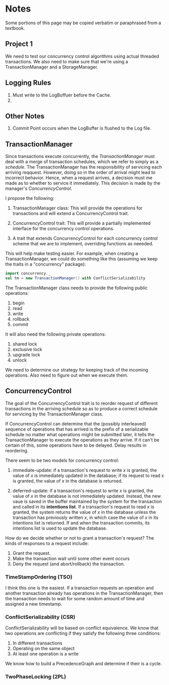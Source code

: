 # Notes

Some portions of this page may be copied verbatim or paraphrased from a 
textbook.

## Project 1

We need to test our concurrency control algorithms using actual threaded 
transactions. We also need to make sure that we're using a TransactionManager 
and a StorageManager. 

## Logging Rules

1. Must write to the LogBuffuer before the Cache.
2. 

## Other Notes

1. Commit Point occurs when the LogBuffer is flushed to the Log file.

## TransactionManager

Since transactions execute concurrently, the _TransactionManager_ must deal with
a merge of transaction schedules, which we refer to simply as a _schedule_.
The TransactionManager has the responsibility of servicing each arriving 
reqquest. However, doing so in the order of arrival might lead to incorrect
behavior. Hence, when a request arrives, a decision must me made as to whether 
to service it immediately. This decision is made by the manager's
_ConcurrencyControl_.

I propose the following:

1. TransactionManager class: This will provide the operations for transactions 
   and will extend a ConcurrencyControl trait.

2. ConcurrencyControl trait: This will provide a partially implemented interface
    for the concurrency control operations.

3. A trait that extends ConcurrencyControl for each concurrency control 
   scheme that we are to implement, overriding functions as neeeded.

This will help make testing easier. For example, when creating a
TransactionManager, we could do something like this (assuming we keep
the traits in a "concurrency" package):

```scala
import concurrency._
val tm = new TransactionManager() with ConflictSerializability
```

The TransactionManager class needs to provide the following public operations:

1. begin
2. read
3. write
4. rollback
5. commit

It will also need the following private operations:

1. shared lock
2. exclusive lock
3. upgrade lock
4. unlock

We need to determine our strategy for keeping track of the incoming operations.
Also need to figure out when we execute them.

## ConcurrencyControl

The goal of the ConcurrencyControl trait is to reorder request of different 
transactions in the arriving schedule so as to produce a correct schedule for
servicing by the TransactionManager class.

If ConcurrencyControl can determine that the (possibly interleaved) sequence of
operations that has arrived is the prefix of a serializable schedule no matter
what operations might be submitted later, it tells the TransactionManager to
execute the operations as they arrive. If it can't be certain of this, some
operations have to be delayed. Delay results in reordering.

There seem to be two models for concurrency control:

1. immediate-update: if a transaction's request to write _x_ is granted, the
   value of _x_ is immediately updated in the database; if its request to read 
   _x_ is granted, the value of _x_ in the database is returned.

2. deferred-update: if a transaction's request to write _x_ is granted, the
   value of _x_ in the database is not immediately updated. Instead, the new
   vaue is saved in the buffer maintained by the system for the transaction
   and called in its __intentions list__. If a transaction's request to read
   _x_ is granted, the system returns the value of _x_ in the database unless
   the transaction has previously written _x_, in which case the value of _x_ in
   its intentions list is returned. If and when the transaction commits, its
   intentions list is used to update the database.

How do we decide whether or not to grant a transaction's request? The kinds of
responses to a request include:

1. Grant the request.
2. Make the transaction wait until some other event occurs
3. Deny the request (and abort/rollback) the transaction.

### TimeStampOrdering (TSO)

I think this one is the easiest. If a transaction requests an operation and
another transaction already has operations in the TransactionManager, then the
transaction needs to wait for some random amount of time and assigned a new
timestamp.

### ConflictSerializability (CSR)

ConflictSerializability will be based on conflict equivalence. We know that two
operations are conflicting if they satisfy the following three conditions:

1. In different transactions
2. Operating on the same object
3. At least one operation is a write

We know how to build a PrecedenceGraph and determine if their is a cycle. 

### TwoPhaseLocking (2PL)


